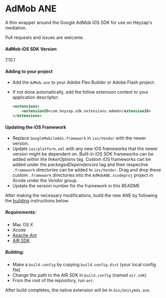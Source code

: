 # AdMob ANE

A thin wrapper around the Google AdMob iOS SDK for use on Heyzap's mediation.

Pull requests and issues are welcome.

#### AdMob iOS SDK Version
7.10.1

#### Adding to your project

- Add the `AdMob.ane` to your Adobe Flex Builder or Adobe Flash project.

- If not done automatically, add the follow extension context to your application descriptor:

	```xml
	<extensions>
	    <extensionID>com.heyzap.sdk.extensions.admob</extensionID>
	</extensions>
	```

#### Updating the iOS Framework
- Replace `GoogleMobileAds.framework` in `ios/Vendor` with the newer version.
- Update `ios/platform.xml` with any new iOS frameworks that the newer version might be dependent on. Built-in iOS SDK frameworks can be added within the _linkerOptions_ tag. Custom iOS frameworks can be added under the _packagedDependencies_ tag and their respective `.framework` directories can be added to `ios/Vendor`. Drag and drop these custom `.framework` directories into the `AdMobANE.xcodeproj` project in Xcode under the _Vendor_ group.
- Update the version number for the framework in this README

After making the necessary modifications, build the new ANE by following the [building](#building) instructions below.

##### Requirements:
- Mac OS X
- Xcode
- [Apache Ant](http://ant.apache.org/)
- [AIR SDK](http://www.adobe.com/devnet/air/air-sdk-download.html)

##### Building:
- Make a `build.config` by copying `build.config.dist` (your local config file)
- Change the path to the AIR SDK in `build.config` (named `air.sdk`)
- From the root of the repository, run `ant`.

After build completes, the native extension will be in `bin/UnityAds.ane`.